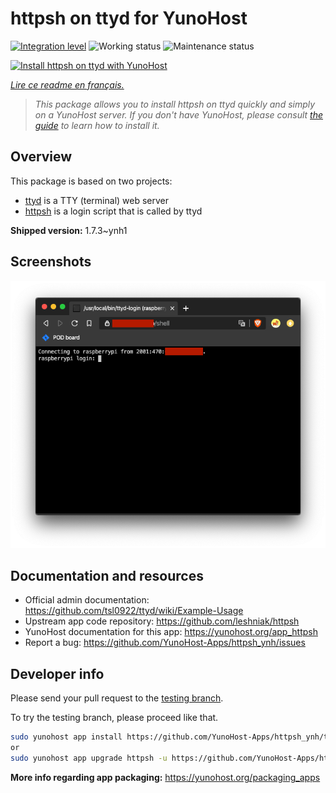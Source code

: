 <!--
N.B.: This README was automatically generated by https://github.com/YunoHost/apps/tree/master/tools/README-generator
It shall NOT be edited by hand.
-->

# httpsh on ttyd for YunoHost

[![Integration level](https://dash.yunohost.org/integration/httpsh.svg)](https://dash.yunohost.org/appci/app/httpsh) ![Working status](https://ci-apps.yunohost.org/ci/badges/httpsh.status.svg) ![Maintenance status](https://ci-apps.yunohost.org/ci/badges/httpsh.maintain.svg)

[![Install httpsh on ttyd with YunoHost](https://install-app.yunohost.org/install-with-yunohost.svg)](https://install-app.yunohost.org/?app=httpsh)

*[Lire ce readme en français.](./README_fr.md)*

> *This package allows you to install httpsh on ttyd quickly and simply on a YunoHost server.
If you don't have YunoHost, please consult [the guide](https://yunohost.org/#/install) to learn how to install it.*

## Overview

This package is based on two projects:

* [ttyd](https://tsl0922.github.io/ttyd) is a TTY (terminal) web server
* [httpsh](https://github.com/leshniak/httpsh) is a login script that is called by ttyd


**Shipped version:** 1.7.3~ynh1

## Screenshots

![Screenshot of httpsh on ttyd](./doc/screenshots/httpsh.png)

## Documentation and resources

* Official admin documentation: <https://github.com/tsl0922/ttyd/wiki/Example-Usage>
* Upstream app code repository: <https://github.com/leshniak/httpsh>
* YunoHost documentation for this app: <https://yunohost.org/app_httpsh>
* Report a bug: <https://github.com/YunoHost-Apps/httpsh_ynh/issues>

## Developer info

Please send your pull request to the [testing branch](https://github.com/YunoHost-Apps/httpsh_ynh/tree/testing).

To try the testing branch, please proceed like that.

``` bash
sudo yunohost app install https://github.com/YunoHost-Apps/httpsh_ynh/tree/testing --debug
or
sudo yunohost app upgrade httpsh -u https://github.com/YunoHost-Apps/httpsh_ynh/tree/testing --debug
```

**More info regarding app packaging:** <https://yunohost.org/packaging_apps>
